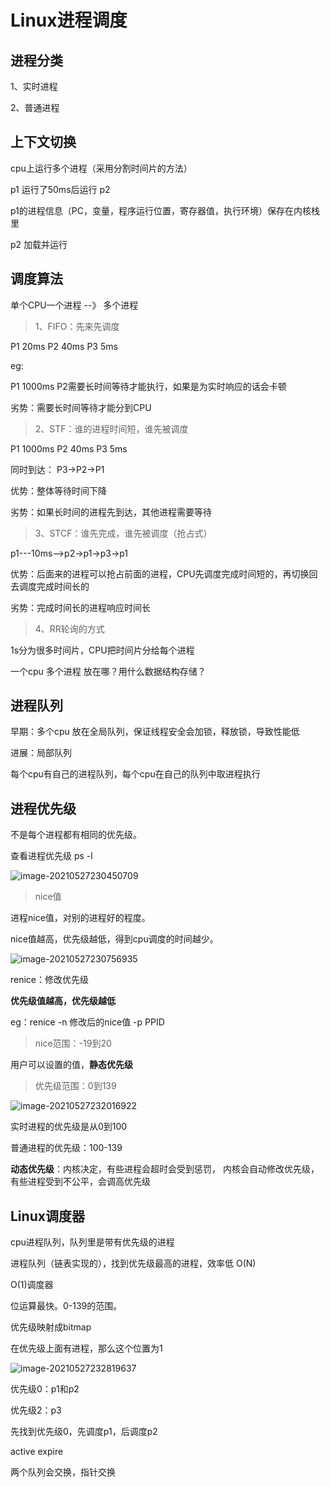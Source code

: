 # Linux进程调度



## 进程分类

1、实时进程

2、普通进程



## 上下文切换

cpu上运行多个进程（采用分割时间片的方法）

p1 运行了50ms后运行 p2

p1的进程信息（PC，变量，程序运行位置，寄存器值，执行环境）保存在内核栈里

p2 加载并运行



## 调度算法

单个CPU一个进程 --》 多个进程

> 1、FIFO：先来先调度

P1 20ms P2 40ms P3 5ms 

eg: 

P1 1000ms P2需要长时间等待才能执行，如果是为实时响应的话会卡顿

劣势：需要长时间等待才能分到CPU

> 2、STF：谁的进程时间短，谁先被调度

P1 1000ms P2 40ms P3 5ms 

同时到达： P3->P2->P1

优势：整体等待时间下降

劣势：如果长时间的进程先到达，其他进程需要等待

> 3、STCF：谁先完成，谁先被调度（抢占式）

p1---10ms-->p2->p1->p3->p1

优势：后面来的进程可以抢占前面的进程，CPU先调度完成时间短的，再切换回去调度完成时间长的

劣势：完成时间长的进程响应时间长

> 4、RR轮询的方式

1s分为很多时间片，CPU把时间片分给每个进程



一个cpu 多个进程 放在哪？用什么数据结构存储？

## 进程队列

早期：多个cpu 放在全局队列，保证线程安全会加锁，释放锁，导致性能低

进展：局部队列

每个cpu有自己的进程队列，每个cpu在自己的队列中取进程执行



## 进程优先级

不是每个进程都有相同的优先级。

查看进程优先级 ps -l

![image-20210527230450709](C:\Users\z00585918\AppData\Roaming\Typora\typora-user-images\image-20210527230450709.png)

> nice值

进程nice值，对别的进程好的程度。

nice值越高，优先级越低，得到cpu调度的时间越少。

![image-20210527230756935](C:\Users\z00585918\AppData\Roaming\Typora\typora-user-images\image-20210527230756935.png)

renice：修改优先级

**优先级值越高，优先级越低**

eg：renice -n 修改后的nice值 -p PPID

> nice范围：-19到20 

用户可以设置的值，**静态优先级**

> 优先级范围：0到139



![image-20210527232016922](C:\Users\z00585918\AppData\Roaming\Typora\typora-user-images\image-20210527232016922.png)



实时进程的优先级是从0到100

普通进程的优先级：100-139



**动态优先级**：内核决定，有些进程会超时会受到惩罚， 内核会自动修改优先级，有些进程受到不公平，会调高优先级



## Linux调度器

cpu进程队列，队列里是带有优先级的进程

进程队列（链表实现的），找到优先级最高的进程，效率低  O(N)



O(1)调度器

位运算最快。0-139的范围。

优先级映射成bitmap

在优先级上面有进程，那么这个位置为1

![image-20210527232819637](C:\Users\z00585918\AppData\Roaming\Typora\typora-user-images\image-20210527232819637.png)

优先级0：p1和p2

优先级2：p3

先找到优先级0，先调度p1，后调度p2



active expire

两个队列会交换，指针交换

